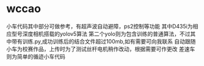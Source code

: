 # wccao
小车代码其中部分可做参考，有超声波自动避障，ps2控制等功能
其中D435i为相应型号深度相机搭载的yolov5算法
第二个yolo则为包含训练的普通算法，不过其中带有训练.py,成功训练后的结合文件超过100mb,如有需要可向我联系
自动跟随小车为校赛作品，上传时为了测试丝杆电机稍作改动，根据需要可作更改
差速车则为简单的循迹小车代码
